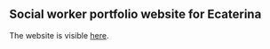## Social worker portfolio website for Ecaterina

The website is visible [here](https://hexaquarks.github.io/portfolio-ecaterina/). 